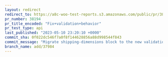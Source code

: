 ```yaml
---
layout: redirect
redirect_to: https://a8c-woo-test-reports.s3.amazonaws.com/public/pr/38194/api/index.html
pr_number: 38194
pr_title_encoded: "Fix+validation+behavior"
pr_test_type: api
last_published: "2023-05-10 23:20:10 +0000"
commit_sha: 0f022dc546f7a0f8f144628856a88d998544f843
commit_message: "Migrate shipping-dimensions block to the new validation system"
branch_name: add/37984
---
```

